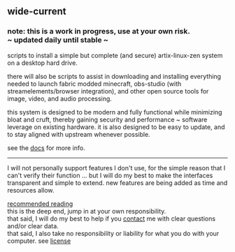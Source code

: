 ## wide-current

### note: this is a work in progress, use at your own risk. <br/> ~ updated daily until stable ~

scripts to install a simple but complete (and secure) artix-linux-zen system on a desktop hard drive.

there will also be scripts to assist in downloading and installing everything needed to launch fabric modded minecraft, obs-studio (with streamelements/browser integration), and other open source tools for image, video, and audio processing.

this system is designed to be modern and fully functional while minimizing bloat and cruft, thereby gaining security and performance ~  software leverage on existing hardware. it is also designed to be easy to update, and to stay aligned with upstream whenever possible.

see the [docs](/doc/index.md) for more info.

___

I will not personally support features I don't use, for the simple reason that I can't verify their function ... but I will do my best to make the interfaces transparent and simple to extend. new features are being added as time and resources allow.

[recommended reading](/links.md) </br>
this is the deep end, jump in at your own responsibility.</br>
that said, I will do my best to help if you [contact](/contact.md) me with clear questions and/or clear data. </br>
that said, I also take no responsibility or liability for what you do with your computer. see [license](/LICENSE.md)
